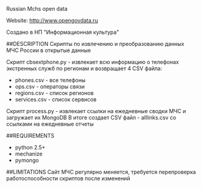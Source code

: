 Russian Mchs open data

Website: http://www.opengovdata.ru

Создано в НП "Информационная культура"

##DESCRIPTION
Скрипты по извлечению и преобразованию данных МЧС России в открытые данные

Скрипт cbsextphone.py - извлекает всю информацию о телефонах экстренных служб по регионам и возвращает 4 CSV файла:
- phones.csv - все телефоны
- ops.csv - операторы связи
- regions.csv - список регионов
- services.csv - список сервисов

Скрипт process.py - извлекает ссылки на ежедневные сводки МЧС и загружает их MongoDB
В итоге создает CSV файл - alllinks.csv со ссылками на ежедневные отчеты


##REQUIREMENTS

- python 2.5+
- mechanize
- pymongo


##LIMITATIONS
Сайт МЧС регулярно меняется, требуется перепроверка работоспособности скриптов после изменений

